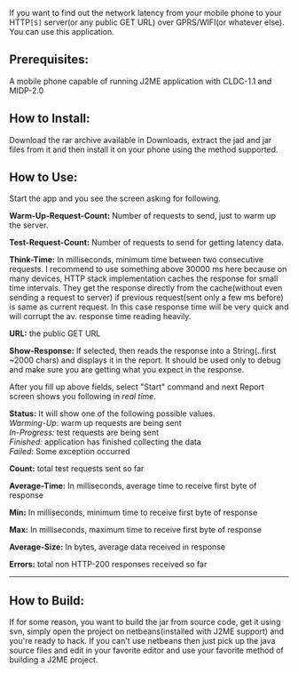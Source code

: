 If you want to find out the network latency from your mobile phone to your HTTP`[S]` server(or any public GET URL) over GPRS/WIFI(or whatever else). You can use this application.

## Prerequisites: ##
A mobile phone capable of running J2ME application with CLDC-1.1 and MIDP-2.0

## How to Install: ##
Download the rar archive available in Downloads, extract the jad and jar files from it and then install it on your phone using the method supported.

## How to Use: ##
Start the app and you see the screen asking for following.

**Warm-Up-Request-Count:** Number of requests to send, just to warm up the server.

**Test-Request-Count:** Number of requests to send for getting latency data.

**Think-Time:** In milliseconds, minimum time between two consecutive requests. I recommend to use something above 30000 ms here because on many devices, HTTP stack implementation caches the response for small time intervals. They get the response directly from the cache(without even sending a request to server) if previous request(sent only a few ms before) is same as current request. In this case response time will be very quick and will corrupt the av. response time reading heavily.

**URL:** the public GET URL

**Show-Response:** If selected, then reads the response into a String(..first ~2000 chars) and displays it in the report. It should be used only to debug and make sure you are getting what you expect in the response.

After you fill up above fields, select "Start" command and next Report screen shows you following in _real time_.

**Status:** It will show one of the following possible values.<br />
_Warming-Up:_ warm up requests are being sent<br />
_In-Progress:_ test requests are being sent<br />
_Finished:_ application has finished collecting the data<br />
_Failed:_ Some exception occurred<br />

**Count:** total test requests sent so far

**Average-Time:** In milliseconds, average time to receive first byte of response

**Min:** In milliseconds, minimum time to receive first byte of response

**Max:** In milliseconds, maximum time to receive first byte of response

**Average-Size:** In bytes, average data received in response

**Errors:** total non HTTP-200 responses received so far



---



## How to Build: ##
If for some reason, you want to build the jar from source code, get it using svn, simply open the project on netbeans(installed with J2ME support) and you're ready to hack. If you can't use netbeans then just pick up the java source files and edit in your favorite editor and use your favorite method of building a J2ME project.